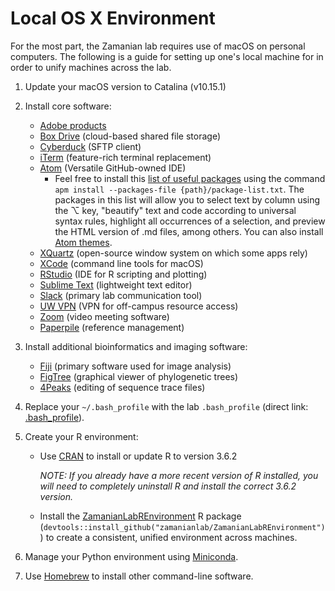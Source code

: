 # Local OS X Environment

For the most part, the Zamanian lab requires use of macOS on personal computers. The following is a guide for setting up one's local machine for in order to unify machines across the lab.

1. Update your macOS version to Catalina (v10.15.1)

2. Install core software:

    - [Adobe products](https://kb.wisc.edu/69772)
    - [Box Drive](https://www.box.com/resources/downloads/drive) (cloud-based shared file storage)
    - [Cyberduck](https://cyberduck.io/) (SFTP client)
    - [iTerm](https://iterm2.com/) (feature-rich terminal replacement)
    - [Atom](https://atom.io/) (Versatile GitHub-owned IDE)
        - Feel free to install this [list of useful packages](https://raw.githubusercontent.com/zamanianlab/ZamanianLabDocs/master/resources/atom-package-list.txt) using the command `apm install --packages-file {path}/package-list.txt`. The packages in this list will allow you to select text by column using the ⌥ key, "beautify" text and code according to universal syntax rules, highlight all occurrences of a selection, and preview the HTML version of .md files, among others. You can also install [Atom themes](https://atom.io/themes).
    - [XQuartz](https://www.xquartz.org/) (open-source window system on which some apps rely)
    - [XCode](https://apps.apple.com/us/app/xcode/id497799835?mt=12) (command line tools for macOS)
    - [RStudio](https://rstudio.com/) (IDE for R scripting and plotting)
    - [Sublime Text](https://www.sublimetext.com/) (lightweight text editor)
    - [Slack](<http://www.slack.com>) (primary lab communication tool)
    - [UW VPN](https://kb.wisc.edu/helpdesk/page.php?id=90370) (VPN for off-campus resource access)
    - [Zoom](https://zoom.us/download) (video meeting software)
    - [Paperpile](https://paperpile.com/) (reference management)


3. Install additional bioinformatics and imaging software:

    - [Fiji](https://fiji.sc/) (primary software used for image analysis)
    - [FigTree](https://github.com/rambaut/figtree/releases) (graphical viewer of phylogenetic trees)
    - [4Peaks](https://nucleobytes.com/4peaks/index.html) (editing of sequence trace files)


4. Replace your `~/.bash_profile` with the lab `.bash_profile` (direct link: [.bash_profile](https://raw.githubusercontent.com/zamanianlab/ZamanianLabDocs/master/resources/.bash_profile)).

5. Create your R environment:
    - Use [CRAN](https://cloud.r-project.org/bin/macosx/el-capitan/base/R-3.6.2.pkg) to install or update R to version 3.6.2

      *NOTE: If you already have a more recent version of R installed, you will need to completely uninstall R and install the correct 3.6.2 version.*

    - Install the [ZamanianLabREnvironment](https://github.com/zamanianlab/ZamanianLabREnvironment) R package (`devtools::install_github("zamanianlab/ZamanianLabREnvironment")`) to create a consistent, unified environment across machines.

6. Manage your Python environment using [Miniconda](comp_conda.md).

6. Use [Homebrew](comp_homebrew.md) to install other command-line software.
